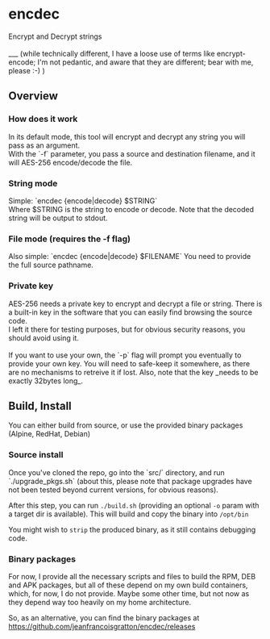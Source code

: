 <H1>encdec</H1>
Encrypt and Decrypt strings<br><br>
___
(while technically different, I have a loose use of terms like encrypt-encode; I'm not pedantic, and aware that they are different; bear with me, please :-) )
<H2>Overview</H2>
<H3>How does it work</H3>
In its default mode, this tool will encrypt and decrypt any string you will pass as an argument.<br>
With the `-f` parameter, you pass a source and destination filename, and it will AES-256 encode/decode the file.
<H3>String mode</H3>
Simple: `encdec {encode|decode} $STRING`<br>
Where $STRING is the string to encode or decode. Note that the decoded string will be output to stdout.

<H3>File mode (requires the -f flag)</H3>
Also simple: `encdec {encode|decode} $FILENAME`
You need to provide the full source pathname.

<H3>Private key</H3>
AES-256 needs a private key to encrypt and decrypt a file or string. There is a built-in key in the software that you can easily find browsing the source code.<br>I left it there for testing purposes, but for obvious security reasons, you should avoid using it.<br><br>
If you want to use your own, the `-p` flag will prompt you eventually to provide your own key. You will need to safe-keep it somewhere, as there are no mechanisms to retreive it if lost. Also, note that the key _needs to be exactly 32bytes long_.

<H2>Build, Install</H2>
You can either build from source, or use the provided binary packages (Alpine, RedHat, Debian)

<H3>Source install</H3>
Once you've cloned the repo, go into the `src/` directory, and run `./upgrade_pkgs.sh` (about this, please note that package upgrades have not been tested beyond current versions, for obvious reasons).

After this step, you can run `./build.sh` (providing an optional `-o` param with a target dir is available). This will build and copy the binary into `/opt/bin`

You might wish to `strip` the produced binary, as it still contains debugging code.

<H3>Binary packages</H3>
For now, I provide all the necessary scripts and files to build the RPM, DEB and APK packages, but all of these depend on my own build containers, which, for now, I do not provide. Maybe some other time, but not now as they depend way too heavily on my home architecture.

So, as an alternative, you can find the binary packages at
https://github.com/jeanfrancoisgratton/encdec/releases
